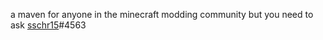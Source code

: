 a maven for anyone in the minecraft modding community but you need to ask [sschr15](https://github.com/sschr15)#4563
